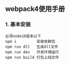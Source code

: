 ## webpack4使用手册
### 1. 基本安装
    必须node16版本以下    
    npm i         安装依赖包
    npm run dll   生成dll文件
    npm run dev   开发环境运行
    npm run build 打包上线文件
